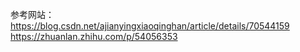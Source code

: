 参考网站：
https://blog.csdn.net/ajianyingxiaoqinghan/article/details/70544159
https://zhuanlan.zhihu.com/p/54056353
